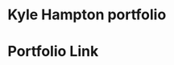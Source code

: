 # Kyle Hampton portfolio
<h1>Portfolio Link</h1>
<link href="https://kyle-hampton.github.io/portfolio-1/">
